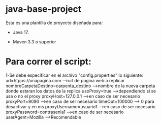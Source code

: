 # java-base-project

Esta es una plantilla de proyecto diseñada para: 

* Java 17.

* Maven 3.3 o superior

# Para correr el script: 
1-Se debe especificar en el archivo "config.properties" lo siguiente:
url=htpps://unapagina.com             -->url de pagina web a replicar
nombreCarpetaDestino=carpenta_destino -->nombre de la nueva carpeta donde estaran los datos de la replica
usoProxy=true                         -->dependiendo si se usa o no el proxy
proxyHost=127.0.0.1                   -->en caso de ser necesario
proxyPort=9090                        -->en caso de ser necesario
timeOut=100000                        --> 0 para desactivar y en ms
proxyUsername=usuario1                -->en caso de ser necesario
proxyPassword=contrasenia1            -->en caso de ser necesario
userAgent=Mozilla                     -->Recomendable

